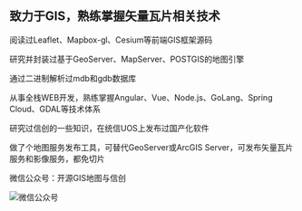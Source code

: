 ## 致力于GIS，熟练掌握矢量瓦片相关技术

阅读过Leaflet、Mapbox-gl、Cesium等前端GIS框架源码

研究并封装过基于GeoServer、MapServer、POSTGIS的地图引擎

通过二进制解析过mdb和gdb数据库

从事全栈WEB开发，熟练掌握Angular、Vue、Node.js、GoLang、Spring Cloud、GDAL等技术体系

研究过信创的一些知识，在统信UOS上发布过国产化软件

做了个地图服务发布工具，可替代GeoServer或ArcGIS Server，可发布矢量瓦片服务和影像服务，都免切片

微信公众号：开源GIS地图与信创

![微信公众号](https://github.com/liujiusheng/liujiusheng/assets/9045263/79c8533f-ffea-4d28-b50c-802135d8295b)
